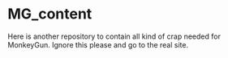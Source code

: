 # MG_content
Here is another repository to contain all kind of crap needed for MonkeyGun. Ignore this please and go to the real site.
